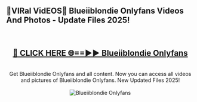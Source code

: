 <h2>🔴VIRal VidEOS🔴 Blueiiblondie Onlyfans Videos And Photos - Update Files 2025!</h2>
<br>
<div align="center">
<h2><a href="https://virallinks.top/odZfE0" rel="nofollow">🔴 CLICK HERE 🌐==►► Blueiiblondie Onlyfans</a></h2>
<br>
Get Blueiiblondie Onlyfans and all content. Now you can access all videos and pictures of Blueiiblondie Onlyfans. New Updated Files 2025!
<br>
<br>
<a href="https://virallinks.top/odZfE0" rel="nofollow" data-target="animated-image.originalLink"><img src="https://i.imgur.com/dJHk4Zq.gif)" alt="Blueiiblondie Onlyfans" style="max-width: 100%; display: inline-block;" data-target="animated-image.originalImage"></a>
</div>
<br>
